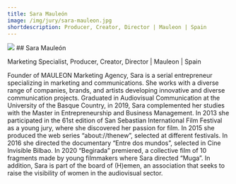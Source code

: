 ```yaml
---
title: Sara Mauleón
image: /img/jury/sara-mauleon.jpg
shortdescription: Producer, Creator, Director | Mauleon | Spain 
---
```

<img src="/img/jury/sara-mauleon.jpg">
## Sara Mauleón

Marketing Specialist, Producer, Creator, Director | Mauleon | Spain 

Founder of MAULEON Marketing Agency, Sara is a serial entrepreneur specializing in marketing and communications. She works with a diverse range of companies, brands, and artists developing innovative and diverse communication projects. Graduated in Audiovisual Communication at the University of the Basque Country, in 2019, Sara complemented her studies with the Master in Entrepreneurship and Business Management. In 2013 she participated in the 61st edition of San Sebastian International Film Festival as a young jury, where she discovered her passion for film. In 2015 she produced the web series “about://thenew”, selected at different festivals. In 2016 she directed the documentary “Entre dos mundos”, selected in Cine Invisible Bilbao. In 2020 “Begirada” premiered, a collective film of 10 fragments made by young filmmakers where Sara directed “Muga”. In addition, Sara is part of the board of (H)emen, an association that seeks to raise the visibility of women in the audiovisual sector.




